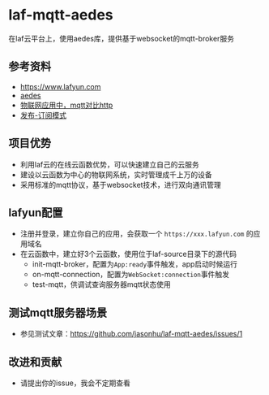 # laf-mqtt-aedes
在laf云平台上，使用aedes库，提供基于websocket的mqtt-broker服务

## 参考资料
- https://www.lafyun.com
- [aedes](https://github.com/moscajs/aedes)
- [物联网应用中，mqtt对比http](https://zhuanlan.zhihu.com/p/473594063)
- [发布-订阅模式](https://zhuanlan.zhihu.com/p/182546537)

## 项目优势
- 利用laf云的在线云函数优势，可以快速建立自己的云服务
- 建设以云函数为中心的物联网系统，实时管理成千上万的设备
- 采用标准的mqtt协议，基于websocket技术，进行双向通讯管理

## lafyun配置
- 注册并登录，建立你自己的应用，会获取一个 `https://xxx.lafyun.com` 的应用域名
- 在云函数中，建立好3个云函数，使用位于laf-source目录下的源代码
  - init-mqtt-broker，配置为`App:ready`事件触发，app启动时候运行
  - on-mqtt-connection，配置为`WebSocket:connection`事件触发
  - test-mqtt，供调试查询服务器mqtt状态使用

## 测试mqtt服务器场景
- 参见测试文章：https://github.com/jasonhu/laf-mqtt-aedes/issues/1

## 改进和贡献
- 请提出你的issue，我会不定期查看
